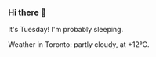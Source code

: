 ### Hi there :wave:

It's Tuesday! I'm probably sleeping.

Weather in Toronto: partly cloudy, at +12°C.
